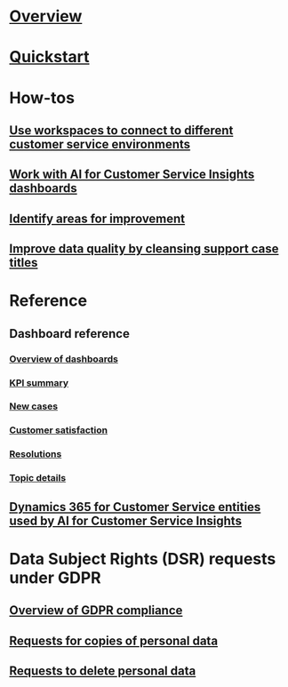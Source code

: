 # [Overview](overview.md)

# [Quickstart](quickstart.md)

# How-tos

## [Use workspaces to connect to different customer service environments](use-workspaces.md)

## [Work with AI for Customer Service Insights dashboards](use-dashboard-sample-data.md)

## [Identify areas for improvement](improve-system.md)

## [Improve data quality by cleansing support case titles](settings.md)

# Reference

## Dashboard reference

### [Overview of dashboards](dashboard-overview.md)

### [KPI summary](dashboard-kpi-summary.md)

### [New cases](dashboard-incoming-cases.md)

### [Customer satisfaction](dashboard-CSAT.md)

### [Resolutions](dashboard-case-resolutions.md)

### [Topic details](dashboard-topic-details.md)

## [Dynamics 365 for Customer Service entities used by AI for Customer Service Insights](customer-service-entities.md)

# Data Subject Rights (DSR) requests under GDPR

## [Overview of GDPR compliance](gdpr-summary.md)

## [Requests for copies of personal data](gdpr-export.md)

## [Requests to delete personal data](gdpr-delete.md)
